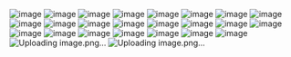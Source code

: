 ![image](https://github.com/user-attachments/assets/d6b01e50-2f10-4d6e-a545-081ed0ef2932) ![image](https://github.com/user-attachments/assets/f1d4cd71-b730-446d-8f58-5ce082d4ca92)
![image](https://github.com/user-attachments/assets/edc2a881-bea9-4610-9eec-a00bcf22ee1f) ![image](https://github.com/user-attachments/assets/d487e3ae-39f8-4b65-9701-f8f20eebbd67)
![image](https://github.com/user-attachments/assets/a7cdf187-d077-46d0-86e0-3ccdb6e75fcd) ![image](https://github.com/user-attachments/assets/56e76e1a-386e-4711-a1e2-660eb2b10a40)
![image](https://github.com/user-attachments/assets/e37e20d7-2b99-4319-8794-429c91a8dd79)
![image](https://github.com/user-attachments/assets/5c180801-27da-4c64-8d04-d66c9e57b976) ![image](https://github.com/user-attachments/assets/823f7541-1cc5-4ecd-be58-5c54f763c3a4)
![image](https://github.com/user-attachments/assets/b138f063-ea1c-45a2-87fd-c17ec3d75480) ![image](https://github.com/user-attachments/assets/b394184c-f5a2-4e23-a4db-79ab7638d728)
![image](https://github.com/user-attachments/assets/7b55af24-29f7-4e09-b994-0467f0f2a14f) ![image](https://github.com/user-attachments/assets/a2e793bb-ca19-46cf-9b11-e901896c2efd)
![image](https://github.com/user-attachments/assets/43c6cfe9-59d2-4568-a9a1-f64f6b590ec3) ![image](https://github.com/user-attachments/assets/57c98033-04f2-4544-85dc-fe3d3c4671ca)
![image](https://github.com/user-attachments/assets/e080ce14-caf8-4bcd-913c-984bff9a4a36) ![image](https://github.com/user-attachments/assets/ed355544-467a-42fb-a87e-b45863a83e99)
![image](https://github.com/user-attachments/assets/82f2a60c-9d6f-4e98-8379-8dd265ca9518)
![image](https://github.com/user-attachments/assets/50becf67-ee9a-409b-a4b8-610392308566) ![image](https://github.com/user-attachments/assets/a345600c-827d-4da8-92df-5aaab956fce4)
![image](https://github.com/user-attachments/assets/251993a2-f62d-481f-a1ab-bc3ed46fb184) ![image](https://github.com/user-attachments/assets/ae0dbaf2-96c8-4b01-a473-def6d4032923)
![image](https://github.com/user-attachments/assets/a7ab0f28-0364-465f-85b3-30ec003869cf) ![Uploading image.png…]()
![Uploading image.png…]()
